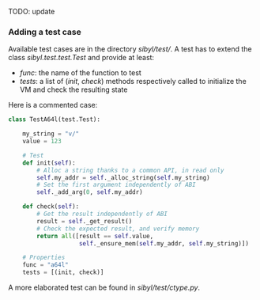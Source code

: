 TODO: update

### Adding a test case
Available test cases are in the directory _sibyl/test/_.
A test has to extend the class _sibyl.test.test.Test_ and provide at least:

* _func_: the name of the function to test
* _tests_: a list of (_init_, _check_) methods respectively called to initialize the VM and check the resulting state

Here is a commented case:
```Python
class TestA64l(test.Test):

    my_string = "v/"
    value = 123

    # Test
    def init(self):
        # Alloc a string thanks to a common API, in read only
        self.my_addr = self._alloc_string(self.my_string)
        # Set the first argument independently of ABI
        self._add_arg(0, self.my_addr)

    def check(self):
        # Get the result independently of ABI
        result = self._get_result()
        # Check the expected result, and verify memory
        return all([result == self.value,
                    self._ensure_mem(self.my_addr, self.my_string)])

    # Properties
    func = "a64l"
    tests = [(init, check)]
```

A more elaborated test can be found in _sibyl/test/ctype.py_.

